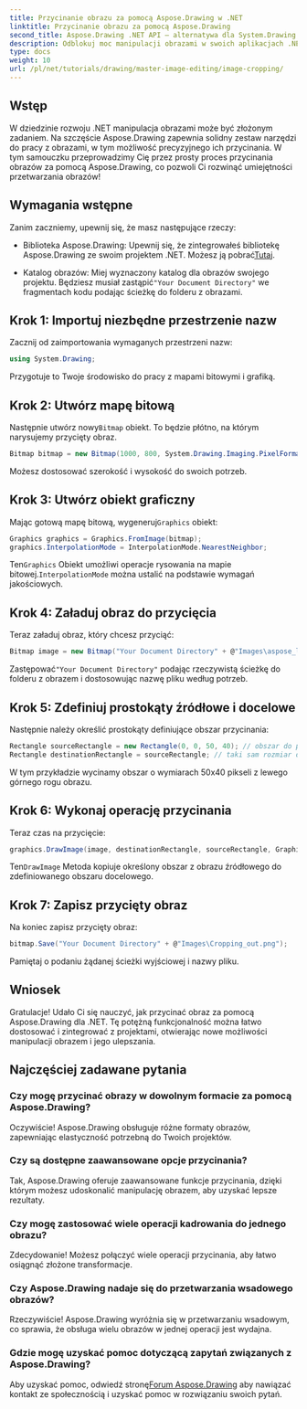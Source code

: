 ```yaml
---
title: Przycinanie obrazu za pomocą Aspose.Drawing w .NET
linktitle: Przycinanie obrazu za pomocą Aspose.Drawing
second_title: Aspose.Drawing .NET API — alternatywa dla System.Drawing.Common
description: Odblokuj moc manipulacji obrazami w swoich aplikacjach .NET dzięki naszemu przewodnikowi krok po kroku dotyczącemu przycinania obrazów za pomocą Aspose.Drawing. Ten samouczek obejmuje wszystko, co musisz wiedzieć, od tworzenia mapy bitowej po zapisywanie ostatecznie przyciętego obrazu.
type: docs
weight: 10
url: /pl/net/tutorials/drawing/master-image-editing/image-cropping/
---
```

## Wstęp

W dziedzinie rozwoju .NET manipulacja obrazami może być złożonym zadaniem. Na szczęście Aspose.Drawing zapewnia solidny zestaw narzędzi do pracy z obrazami, w tym możliwość precyzyjnego ich przycinania. W tym samouczku przeprowadzimy Cię przez prosty proces przycinania obrazów za pomocą Aspose.Drawing, co pozwoli Ci rozwinąć umiejętności przetwarzania obrazów!

## Wymagania wstępne

Zanim zaczniemy, upewnij się, że masz następujące rzeczy:

- Biblioteka Aspose.Drawing: Upewnij się, że zintegrowałeś bibliotekę Aspose.Drawing ze swoim projektem .NET. Możesz ją pobrać[Tutaj](https://releases.aspose.com/drawing/net/).
  
-  Katalog obrazów: Miej wyznaczony katalog dla obrazów swojego projektu. Będziesz musiał zastąpić`"Your Document Directory"` we fragmentach kodu podając ścieżkę do folderu z obrazami.

## Krok 1: Importuj niezbędne przestrzenie nazw

Zacznij od zaimportowania wymaganych przestrzeni nazw:

```csharp
using System.Drawing;
```

Przygotuje to Twoje środowisko do pracy z mapami bitowymi i grafiką.

## Krok 2: Utwórz mapę bitową

 Następnie utwórz nowy`Bitmap` obiekt. To będzie płótno, na którym narysujemy przycięty obraz.

```csharp
Bitmap bitmap = new Bitmap(1000, 800, System.Drawing.Imaging.PixelFormat.Format32bppPArgb);
```

Możesz dostosować szerokość i wysokość do swoich potrzeb.

## Krok 3: Utwórz obiekt graficzny

 Mając gotową mapę bitową, wygeneruj`Graphics` obiekt:

```csharp
Graphics graphics = Graphics.FromImage(bitmap);
graphics.InterpolationMode = InterpolationMode.NearestNeighbor;
```

 Ten`Graphics` Obiekt umożliwi operacje rysowania na mapie bitowej.`InterpolationMode` można ustalić na podstawie wymagań jakościowych.

## Krok 4: Załaduj obraz do przycięcia

Teraz załaduj obraz, który chcesz przyciąć:

```csharp
Bitmap image = new Bitmap("Your Document Directory" + @"Images\aspose_logo.png");
```

 Zastępować`"Your Document Directory"` podając rzeczywistą ścieżkę do folderu z obrazem i dostosowując nazwę pliku według potrzeb.

## Krok 5: Zdefiniuj prostokąty źródłowe i docelowe

Następnie należy określić prostokąty definiujące obszar przycinania:

```csharp
Rectangle sourceRectangle = new Rectangle(0, 0, 50, 40); // obszar do przycięcia
Rectangle destinationRectangle = sourceRectangle; // taki sam rozmiar dla miejsca docelowego
```

W tym przykładzie wycinamy obszar o wymiarach 50x40 pikseli z lewego górnego rogu obrazu.

## Krok 6: Wykonaj operację przycinania

Teraz czas na przycięcie:

```csharp
graphics.DrawImage(image, destinationRectangle, sourceRectangle, GraphicsUnit.Pixel);
```

 Ten`DrawImage` Metoda kopiuje określony obszar z obrazu źródłowego do zdefiniowanego obszaru docelowego.

## Krok 7: Zapisz przycięty obraz

Na koniec zapisz przycięty obraz:

```csharp
bitmap.Save("Your Document Directory" + @"Images\Cropping_out.png");
```

Pamiętaj o podaniu żądanej ścieżki wyjściowej i nazwy pliku.

## Wniosek

Gratulacje! Udało Ci się nauczyć, jak przycinać obraz za pomocą Aspose.Drawing dla .NET. Tę potężną funkcjonalność można łatwo dostosować i zintegrować z projektami, otwierając nowe możliwości manipulacji obrazem i jego ulepszania.

## Najczęściej zadawane pytania

### Czy mogę przycinać obrazy w dowolnym formacie za pomocą Aspose.Drawing?

Oczywiście! Aspose.Drawing obsługuje różne formaty obrazów, zapewniając elastyczność potrzebną do Twoich projektów.

### Czy są dostępne zaawansowane opcje przycinania?

Tak, Aspose.Drawing oferuje zaawansowane funkcje przycinania, dzięki którym możesz udoskonalić manipulację obrazem, aby uzyskać lepsze rezultaty.

### Czy mogę zastosować wiele operacji kadrowania do jednego obrazu?

Zdecydowanie! Możesz połączyć wiele operacji przycinania, aby łatwo osiągnąć złożone transformacje.

### Czy Aspose.Drawing nadaje się do przetwarzania wsadowego obrazów?

Rzeczywiście! Aspose.Drawing wyróżnia się w przetwarzaniu wsadowym, co sprawia, że obsługa wielu obrazów w jednej operacji jest wydajna.

### Gdzie mogę uzyskać pomoc dotyczącą zapytań związanych z Aspose.Drawing?

Aby uzyskać pomoc, odwiedź stronę[Forum Aspose.Drawing](https://forum.aspose.com/c/diagram/17) aby nawiązać kontakt ze społecznością i uzyskać pomoc w rozwiązaniu swoich pytań.